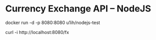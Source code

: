 # Currency Exchange API – NodeJS

docker run -d -p 8080:8080 u1ih/nodejs-test

curl -i http://localhost:8080/fx
